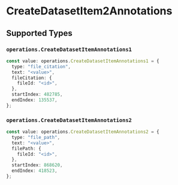 # CreateDatasetItem2Annotations


## Supported Types

### `operations.CreateDatasetItemAnnotations1`

```typescript
const value: operations.CreateDatasetItemAnnotations1 = {
  type: "file_citation",
  text: "<value>",
  fileCitation: {
    fileId: "<id>",
  },
  startIndex: 482785,
  endIndex: 135537,
};
```

### `operations.CreateDatasetItemAnnotations2`

```typescript
const value: operations.CreateDatasetItemAnnotations2 = {
  type: "file_path",
  text: "<value>",
  filePath: {
    fileId: "<id>",
  },
  startIndex: 868620,
  endIndex: 418523,
};
```


